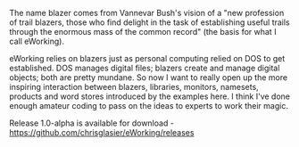 The name blazer comes from Vannevar Bush's vision of a "new profession of trail blazers, those who find delight in the task of establishing useful trails through the enormous mass of the common record" (the basis for what I call eWorking).

eWorking relies on blazers just as personal computing relied on DOS to get established. DOS manages digital files; blazers create and manage digital objects; both are pretty mundane. So now I want to really open up the more inspiring interaction between blazers, libraries, monitors, namesets, products and word stores introduced by the examples here. I think I've done enough amateur coding to pass on the ideas to experts to work their magic.

Release 1.0-alpha is available for download - https://github.com/chrisglasier/eWorking/releases
